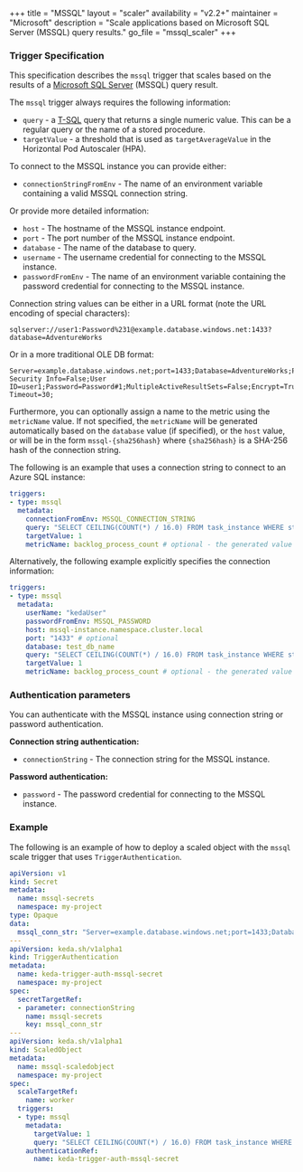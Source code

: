 +++
title = "MSSQL"
layout = "scaler"
availability = "v2.2+"
maintainer = "Microsoft"
description = "Scale applications based on Microsoft SQL Server (MSSQL) query results."
go_file = "mssql_scaler"
+++

### Trigger Specification

This specification describes the `mssql` trigger that scales based on the results of a [Microsoft SQL Server](https://www.microsoft.com/sql-server/) (MSSQL) query result.

The `mssql` trigger always requires the following information:

- `query` - a [T-SQL](https://docs.microsoft.com/sql/t-sql/language-reference) query that returns a single numeric value. This can be a regular query or the name of a stored procedure.
- `targetValue` - a threshold that is used as `targetAverageValue` in the Horizontal Pod Autoscaler (HPA).

To connect to the MSSQL instance you can provide either:

- `connectionStringFromEnv` - The name of an environment variable containing a valid MSSQL connection string.

Or provide more detailed information:

- `host` - The hostname of the MSSQL instance endpoint.
- `port` - The port number of the MSSQL instance endpoint.
- `database` - The name of the database to query.
- `username` - The username credential for connecting to the MSSQL instance.
- `passwordFromEnv` - The name of an environment variable containing the password credential for connecting to the MSSQL instance.

Connection string values can be either in a URL format (note the URL encoding of special characters):

```
sqlserver://user1:Password%231@example.database.windows.net:1433?database=AdventureWorks
```

Or in a more traditional OLE DB format:

```
Server=example.database.windows.net;port=1433;Database=AdventureWorks;Persist Security Info=False;User ID=user1;Password=Password#1;MultipleActiveResultSets=False;Encrypt=True;TrustServerCertificate=False;Connection Timeout=30;
```

Furthermore, you can optionally assign a name to the metric using the `metricName` value. If not specified, the `metricName` will be generated automatically based on the `database` value (if specified), or the `host` value, or will be in the form `mssql-{sha256hash}` where `{sha256hash}` is a SHA-256 hash of the connection string.

The following is an example that uses a connection string to connect to an Azure SQL instance:

```yaml
triggers:
- type: mssql
  metadata:
    connectionFromEnv: MSSQL_CONNECTION_STRING
    query: "SELECT CEILING(COUNT(*) / 16.0) FROM task_instance WHERE state='running' OR state='queued'"
    targetValue: 1
    metricName: backlog_process_count # optional - the generated value would be `mssql-{sha256hash}`
```

Alternatively, the following example explicitly specifies the connection information:

```yaml
triggers:
- type: mssql
  metadata:
    userName: "kedaUser"
    passwordFromEnv: MSSQL_PASSWORD
    host: mssql-instance.namespace.cluster.local
    port: "1433" # optional
    database: test_db_name
    query: "SELECT CEILING(COUNT(*) / 16.0) FROM task_instance WHERE state='running' OR state='queued'"
    targetValue: 1
    metricName: backlog_process_count # optional - the generated value would be `mssql-test_db_name`
```

### Authentication parameters

You can authenticate with the MSSQL instance using connection string or password authentication.

**Connection string authentication:**

- `connectionString` - The connection string for the MSSQL instance.

**Password authentication:**

- `password` - The password credential for connecting to the MSSQL instance.

### Example

The following is an example of how to deploy a scaled object with the `mssql` scale trigger that uses `TriggerAuthentication`.

```yaml
apiVersion: v1
kind: Secret
metadata:
  name: mssql-secrets
  namespace: my-project
type: Opaque
data:
  mssql_conn_str: "Server=example.database.windows.net;port=1433;Database=AdventureWorks;Persist Security Info=False;User ID=user1;Password=Password#1;Encrypt=True;TrustServerCertificate=False;"
---
apiVersion: keda.sh/v1alpha1
kind: TriggerAuthentication
metadata:
  name: keda-trigger-auth-mssql-secret
  namespace: my-project
spec:
  secretTargetRef:
  - parameter: connectionString
    name: mssql-secrets
    key: mssql_conn_str
---
apiVersion: keda.sh/v1alpha1
kind: ScaledObject
metadata:
  name: mssql-scaledobject
  namespace: my-project
spec:
  scaleTargetRef:
    name: worker
  triggers:
  - type: mssql
    metadata:
      targetValue: 1
      query: "SELECT CEILING(COUNT(*) / 16.0) FROM task_instance WHERE state='running' OR state='queued'"
    authenticationRef:
      name: keda-trigger-auth-mssql-secret
```
